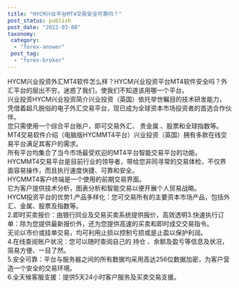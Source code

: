 ```yaml
---
title: "HYCM兴业平台MT4交易安全可靠吗？"
post_status: publish
post_date: "2022-03-08"
taxonomy:
 category: 
  - "forex-answer"
 post_tag: 
  - "forex-broker"
---
```


HYCM兴业投资外汇MT4软件怎么样？HYCM兴业投资平台MT4软件安全吗？外汇平台的层出不穷，迷惑了我们，使我们不知道该用哪一个平台。  
兴业投资HYCM兴业投资简介兴业投资（英国）依托举世瞩目的技术研发能力，凭借着超凡脱俗的电子外汇交易平台，现已成为全球资本市场投资者的首选合作伙伴。  
您只需使用一个综合平台账户，即可交易外汇、 贵金属 、股票和全球指数等。  
MT4交易软件介绍（电脑版HYCMMT4平台）兴业投资（英国）拥有多款在线交易平台满足其客户的需求。  
所有平台均集合了当今市场最受欢迎的MT4平台智能交易平台的功能。  
HYCMMT4交易平台是目前行业的领导者，带给您非同寻常的交易体检，不仅界面容易操作，而且执行速度快捷、可靠和安全。  
HYCMMT4客户终端是一个使用的前期交易界面。  
它为客户提供技术分析，图表分析和智能交易以便开展个人贸易战略。  
HYCM投资平台的优势1.产品多样化：您可交易所有的主要资本市场产品，包括外汇、金属、股票及指数等。  
2.即时买卖报价：由银行同业及交易买卖系统提供报价，高效透明3.快速执行订单：除为您提供最新报价外，还为您提供高速的买卖和即时成交交易指令。  
无论以市价或挂单交易，均可利用止损以控制亏损或是止盈以保护利润。  
4.在线查阅账户状况：您可以随时查阅自己的 持仓 、余额及盈亏等信息及状况，简易方便、一目了然。  
5.安全可靠：平台与服务器之间的所有数据均采用高达256位数据加密，为客户营造一个安全的交易环境。  
6.全天候客服支援：提供5天24小时客户服务及买卖交易支援。
